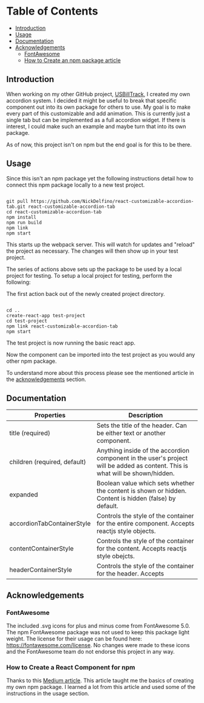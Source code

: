 # Table of Contents

- [Introduction](##Introduction)
- [Usage](##Usage)
- [Documentation](##Documentation)
- [Acknowledgements](##Acknowledgements)
  - [FontAwesome](###FontAwesome)
  - [How to Create an npm package article](###How-to-Create-a-React-Component-for-npm)

## Introduction

When working on my other GitHub project, [USBillTrack](https://github.com/NickDelfino/usbilltrack),
I created my own accordion system. I decided it might be useful
to break that specific component out into its own package for others to use. My goal is to make every part of
this customizable and add animation. This is currently just a single tab but can
be implemented as a full accordion widget. If there is interest, I could make such an example and maybe
turn that into its own package.

As of now, this project isn't on npm but the end goal is for this to be there.

## Usage

Since this isn't an npm package yet the following instructions detail how to connect
this npm package locally to a new test project.

<pre><code>
git pull https://github.com/NickDelfino/react-customizable-accordion-tab.git react-customizable-accordion-tab
cd react-customizable-accordion-tab
npm install
npm run build
npm link
npm start
</code></pre>

This starts up the webpack server. This will watch for updates and "reload" the project as necessary.
The changes will then show up in your test project.

The series of actions above sets up the package to be used by a local project for testing.
To setup a local project for testing, perform the following:

The first action back out of the newly created project directory.
<pre><code>
cd ..
create-react-app test-project
cd test-project
npm link react-customizable-accordion-tab
npm start
</code></pre>

The test project is now running the basic react app.

Now the component can be imported into the test project as you would any other npm package.

To understand more about this process please see the mentioned article in the [acknowledgements](#How-to-Create-a-React-Component-for-npm) section.

## Documentation
|Properties|Description|
|---|---|
|title (required)| Sets the title of the header. Can be either text or another component. |
|children (required, default)| Anything inside of the accordion component in the user's project will be added as content. This is what will be shown/hidden.|
|expanded | Boolean value which sets whether the content is shown or hidden. Content is hidden (false) by default.|
|accordionTabContainerStyle|Controls the style of the container for the entire component. Accepts reactjs style objects.|
|contentContainerStyle|Controls the style of the container for the content. Accepts reactjs style obejcts.|
|headerContainerStyle|Controls the style of the container for the header. Accepts |

## Acknowledgements

### FontAwesome
The included .svg icons for plus and minus come from FontAwesome 5.0. The npm FontAwesome package was not used to
keep this package light weight. The license for their usage can be found here: https://fontawesome.com/license.
No changes were made to these icons and the FontAwesome team do not endorse this project in any way.

### How to Create a React Component for npm
Thanks to this [Medium article](https://medium.com/@BrodaNoel/how-to-create-a-react-component-and-publish-it-in-npm-668ad7d363ce).
This article taught me the basics of creating my own npm package. I learned a lot from this article and used some of the instructions in the
usage section.
